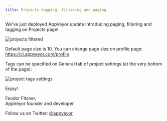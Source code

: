 ```yaml
---
title: Projects tagging, filtering and paging
---
```


We've just deployed AppVeyor update introducing paging, filtering and tagging on Projects page!

![projects filtered](/assets/images/posts/projects-tagging-filtering/projects-filtered.png)

Default page size is 10. You can change page size on profile page: <https://ci.appveyor.com/profile>

Tags can be specified on General tab of project settings (at the very bottom of the page):

![project tags settings](/assets/images/posts/projects-tagging-filtering/project-tags-settings.png)

Enjoy!

Feodor Fitsner,<br>
AppVeyor founder and developer

Follow us on Twitter: [@appveyor](https://twitter.com/appveyor)
